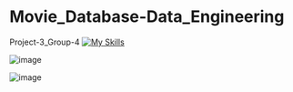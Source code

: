 # Movie_Database-Data_Engineering
Project-3_Group-4
[![My Skills](https://skillicons.dev/icons?i=py,sqlite,flask)](https://skillicons.dev)

![image](https://github.com/alvin-giang/Movie_Database-Data_Engineering/assets/153242382/d9994302-7b90-4fe4-a5db-685cb6dd7384)

![image](https://github.com/alvin-giang/Movie_Database-Data_Engineering/assets/153242382/da078ef7-7c55-419b-9da8-0273bf9f1bf1)

